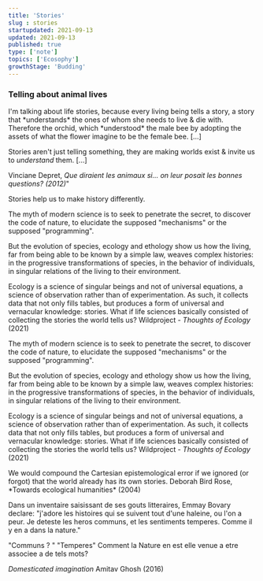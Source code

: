 ```yaml
---
title: 'Stories'
slug : stories
startupdated: 2021-09-13
updated: 2021-09-13
published: true
type: ['note']
topics: ['Ecosophy']
growthStage: 'Budding'
---
```


### Telling about animal lives

<SimpleCard width="700px">

<p> I'm talking about life stories, because every living being tells a story, a story that *understands* the ones of whom she needs to live & die with. Therefore the orchid, which *understood* the male bee by adopting the assets of what the flower imagine to be the female bee. [...]

Stories aren't just telling something, they are making worlds exist & invite us to *understand* them. [...]

Vinciane Depret, *Que diraient les animaux si... on leur posait les bonnes questions? (2012)*"</p>

</SimpleCard>

Stories help us to make history differently.

<SimpleCard width="700px">

<p  style={{ textAlign: 'center' }}> The myth of modern science is to seek to penetrate the secret, to discover the code of nature, to elucidate the supposed "mechanisms" or the supposed "programming".

But the evolution of species, ecology and ethology show us how the living, far from being able to be known by a simple law, weaves complex histories: in the progressive transformations of species, in the behavior of individuals, in singular relations of the living to their environment.

Ecology is a science of singular beings and not of universal equations, a science of observation rather than of experimentation. As such, it collects data that not only fills tables, but produces a form of universal and vernacular knowledge: stories. What if life sciences basically consisted of collecting the stories the world tells us? Wildproject - *Thoughts of Ecology* (2021)</p>

</SimpleCard>

<SimpleCard width="700px">

<p  style={{ textAlign: 'center' }}> The myth of modern science is to seek to penetrate the secret, to discover the code of nature, to elucidate the supposed "mechanisms" or the supposed "programming".

But the evolution of species, ecology and ethology show us how the living, far from being able to be known by a simple law, weaves complex histories: in the progressive transformations of species, in the behavior of individuals, in singular relations of the living to their environment.

Ecology is a science of singular beings and not of universal equations, a science of observation rather than of experimentation. As such, it collects data that not only fills tables, but produces a form of universal and vernacular knowledge: stories. What if life sciences basically consisted of collecting the stories the world tells us? Wildproject - *Thoughts of Ecology* (2021)</p>

</SimpleCard>

<SimpleCard width="700px">

<p  style={{ textAlign: 'center' }}> We would compound the Cartesian epistemological error if we ignored (or forgot) that the world already has its own stories. Deborah Bird Rose, *Towards ecological humanities* (2004)</p>

</SimpleCard>

<SimpleCard width="700px">

<p  style={{ textAlign: 'center' }}> Dans un inventaire saisissant de ses gouts litteraires, Emmay Bovary declare: "j'adore les histoires qui se suivent tout d'une haleine, ou l'on a peur. Je deteste les heros communs, et les sentiments temperes. Comme il y en a dans la nature."

"Communs ? " "Temperes" Comment la Nature en est elle venue a etre associee a de tels mots?
	
*Domesticated imagination* Amitav Ghosh (2016)</p>

</SimpleCard>

